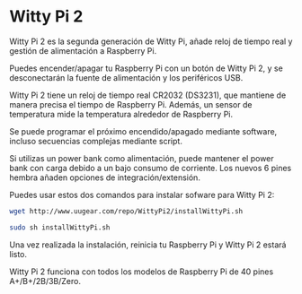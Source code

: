 <!--
---
name: Witty Pi 2
class: board
type: power,rtc
formfactor: HAT
manufacturer: UUGear
description: Realtime clock and power management for Raspberry Pi
url: http://www.uugear.com/product/wittypi2/
github: https://github.com/uugear/Witty-Pi-2
buy: http://www.uugear.com/product/wittypi2/
image: 'uugear-witty-pi-2.png'
pincount: 40
eeprom: no
power:
  '1':
  '2':
ground:
  '6':
  '9':
  '14':
  '20':
  '25':
  '30':
  '34':
  '39':
pin:
  '3':
    name: SDA
    mode: i2c
  '5':
    name: SCL
    mode: i2c
  '7':
    name: HALT
    mode: input
  '11':
    name: LED
    mode: output
i2c:
  '0x68':
    name: DS3231
    device: DS3231
-->
# Witty Pi 2

Witty Pi 2 es la segunda generación de Witty Pi, añade reloj de tiempo real y gestión de alimentación a Raspberry Pi.

Puedes encender/apagar tu Raspberry Pi con un botón de Witty Pi 2, y se desconectarán la fuente de alimentación y los periféricos USB.

Witty Pi 2 tiene un reloj de tiempo real CR2032 (DS3231), que mantiene de manera precisa el tiempo de Raspberry Pi. Además, un sensor de temperatura mide la temperatura alrededor de Raspberry Pi.

Se puede programar el próximo encendido/apagado mediante software, incluso secuencias complejas mediante script.

Si utilizas un power bank como alimentación, puede mantener el power bank con carga debido a un bajo consumo de corriente. Los nuevos 6 pines hembra añaden opciones de integración/extensión.

Puedes usar estos dos comandos para instalar sofware para Witty Pi 2:

```bash
wget http://www.uugear.com/repo/WittyPi2/installWittyPi.sh

sudo sh installWittyPi.sh
```
Una vez realizada la instalación, reinicia tu Raspberry Pi y Witty Pi 2 estará listo.

Witty Pi 2 funciona con todos los modelos de Raspberry Pi de 40 pines A+/B+/2B/3B/Zero.
